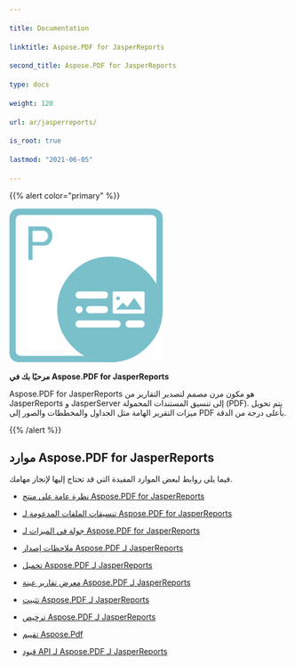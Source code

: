 ```yaml
---

title: Documentation

linktitle: Aspose.PDF for JasperReports

second_title: Aspose.PDF for JasperReports

type: docs

weight: 120

url: ar/jasperreports/

is_root: true

lastmod: "2021-06-05"

---
```


{{% alert color="primary" %}}

![todo:image_alt_text](aspose_pdf-for-jasperreports.png)

**مرحبًا بك في Aspose.PDF for JasperReports**

Aspose.PDF for JasperReports هو مكون مرن مصمم لتصدير التقارير من JasperReports و JasperServer إلى تنسيق المستندات المحمولة (PDF). يتم تحويل ميزات التقرير الهامة مثل الجداول والمخططات والصور إلى PDF بأعلى درجة من الدقة.

{{% /alert %}}

## **موارد Aspose.PDF for JasperReports**

فيما يلي روابط لبعض الموارد المفيدة التي قد تحتاج إليها لإنجاز مهامك.

- [نظرة عامة على منتج Aspose.PDF for JasperReports](/pdf/jasperreports/product-overview/)

- [تنسيقات الملفات المدعومة لـ Aspose.PDF for JasperReports](/pdf/jasperreports/supported-file-formats/)

- [جولة في الميزات لـ Aspose.PDF for JasperReports](/pdf/jasperreports/feature-tour/)

- [ملاحظات إصدار Aspose.PDF لـ JasperReports](https://releases.aspose.com/pdf/jassperreport/release-notes/)

- [تحميل Aspose.PDF لـ JasperReports](https://releases.aspose.com/pdf/jassperreport/)

- [معرض تقارير عينة Aspose.PDF لـ JasperReports](/pdf/jasperreports/sample-reports-gallery/)

- [تثبيت Aspose.PDF لـ JasperReports](/pdf/jasperreports/installation/)

- [ترخيص Aspose.PDF لـ JasperReports](/pdf/jasperreports/licensing/)

- [تقييم Aspose.Pdf](/pdf/jasperreports/evaluate-aspose-pdf/)

- [قيود API لـ Aspose.PDF لـ JasperReports](/pdf/jasperreports/api-limitations/)